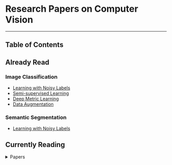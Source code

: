 # Research Papers on Computer Vision
---

## Table of Contents

## Already Read

### Image Classification
- [Learning with Noisy Labels](https://github.com/Loy-rh/paper_notes/blob/main/chapters/ImageClassification/learning_with_noisy_labels.md)
- [Semi-supervised Learning](https://github.com/Loy-rh/paper_notes/blob/main/chapters/ImageClassification/semi-supervised_learning.md)
- [Deep Metric Learning](https://github.com/Loy-rh/paper_notes/blob/main/chapters/ImageClassification/deep_metric_learning.md)
- [Data Augmentation](https://github.com/Loy-rh/paper_notes/blob/main/chapters/ImageClassification/data_augmentation.md)

[//]: # (- [Adversarial Training]&#40;https://github.com/Loy-rh/paper_notes/blob/main/chapters/ImageClassification/adversarial_training.md&#41;)

### Semantic Segmentation
- [Learning with Noisy Labels](https://github.com/Loy-rh/paper_notes/blob/main/chapters/SemanticSegmentation/learning_with_noisy_labels.md)

## Currently Reading

<details><summary>Papers</summary>

[//]: # (### Title &#40;Conference or Journal&#41;)

[//]: # ()
[//]: # ([[Paper]]&#40;&#41;)

[//]: # ([[Code]]&#40;&#41;)

[//]: # ([[bibtex]]&#40;&#41;)

</details>